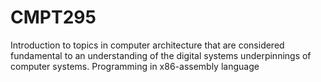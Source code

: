 # CMPT295
Introduction to topics in computer architecture that are considered fundamental to an understanding of the digital systems underpinnings of computer systems. Programming in x86-assembly language

